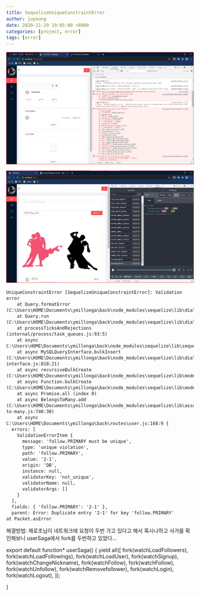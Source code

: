 ```yaml
---
title: SequelizeUniqueConstraintError
author: juyoung
date: 2020-11-29 19:05:00 +0800
categories: [project, error]
tags: [error]
---
```



![followError.jpg](/assets/img/followError.jpg)

![validationError.jpg](/assets/img/validationError.jpg)  


```console
UniqueConstraintError [SequelizeUniqueConstraintError]: Validation error
    at Query.formatError (C:\Users\HOME\Documents\ymillonga\back\node_modules\sequelize\lib\dialects\mysql\query.js:218:16)   
    at Query.run (C:\Users\HOME\Documents\ymillonga\back\node_modules\sequelize\lib\dialects\mysql\query.js:54:18)
    at processTicksAndRejections (internal/process/task_queues.js:93:5)
    at async C:\Users\HOME\Documents\ymillonga\back\node_modules\sequelize\lib\sequelize.js:619:16
    at async MySQLQueryInterface.bulkInsert (C:\Users\HOME\Documents\ymillonga\back\node_modules\sequelize\lib\dialects\abstract\query-interface.js:818:21)
    at async recursiveBulkCreate (C:\Users\HOME\Documents\ymillonga\back\node_modules\sequelize\lib\model.js:2698:25)
    at async Function.bulkCreate (C:\Users\HOME\Documents\ymillonga\back\node_modules\sequelize\lib\model.js:2824:12)
    at async Promise.all (index 0)
    at async BelongsToMany.add (C:\Users\HOME\Documents\ymillonga\back\node_modules\sequelize\lib\associations\belongs-to-many.js:740:30)
    at async C:\Users\HOME\Documents\ymillonga\back\routes\user.js:168:9 {
  errors: [
    ValidationErrorItem {
      message: 'follow.PRIMARY must be unique',
      type: 'unique violation',
      path: 'follow.PRIMARY',
      value: '2-1',
      origin: 'DB',
      instance: null,
      validatorKey: 'not_unique',
      validatorName: null,
      validatorArgs: []
    }
  ],
  fields: { 'follow.PRIMARY': '2-1' },
  parent: Error: Duplicate entry '2-1' for key 'follow.PRIMARY'      at Packet.asError 
```


해결방법:
제로초님이 네트워크에 요청이 두번 가고 있다고 해서 혹시나하고 사가를 확인해보니
userSaga에서 fork를 두번하고 있었다...

export default function* userSaga() {
    yield all([
        fork(watchLoadFollowers),
        fork(watchLoadFollowings),
        fork(watchLoadUser),
        fork(watchSignup),
        fork(watchChangeNickname),
        fork(watchFollow),
		 fork(watchFollow),
        fork(watchUnfollow),
        fork(watchRemovefollower),
        fork(watchLogin),
        fork(watchLogout),
    ]);

}
